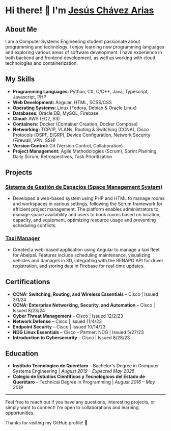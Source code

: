 # Hi there! 👋 I'm [Jesús Chávez Arias](https://github.com/JesusChavezArias)

## About Me
I am a Computer Systems Engineering student passionate about programming and technology. I enjoy learning new programming languages and exploring various areas of software development. I have experience in both backend and frontend development, as well as working with cloud technologies and containerization.

## My Skills
- **Programming Languages:** Python, C#, C/C++, Java, Typescript, Javascript, PHP
- **Web Development:** Angular, HTML, SCSS/CSS
- **Operating Systems:** Linux (Fedora, Debian & Oracle Linux)
- **Databases:** Oracle DB, MySQL, Firebase
- **Cloud:** AWS (EC2, S3)
- **Containers:** Docker (Container Creation, Docker Compose)
- **Networking:** TCP/IP, VLANs, Routing & Switching (CCNA), Cisco Protocols (OSPF, EIGRP), Device Configuration, Network Security (Firewall, VPN, SSH)
- **Version Control:** Git (Version Control, Collaboration)
- **Project Management:** Agile Methodologies (Scrum), Sprint Planning, Daily Scrum, Retrospectives, Task Prioritization

## Projects
### [Sistema de Gestión de Espacios (Space Management System)](https://github.com/UrielCG1/SGE)
- Developed a web-based system using PHP and HTML to manage rooms and workspaces in various settings, following the Scrum framework for efficient project management. The platform enables administrators to manage space availability and users to book rooms based on location, capacity, and equipment, optimizing resource usage and preventing scheduling conflicts.

### [Taxi Manager](https://github.com/Taxi-Manager/WEB-Taxi-Manager-ITQ2024)
- Created a web-based application using Angular to manage a taxi fleet for Abelpal. Features include scheduling maintenance, visualizing vehicles and damages in 3D, integrating with the RENAPO API for driver registration, and storing data in Firebase for real-time updates.

## Certifications
- **CCNA: Switching, Routing, and Wireless Essentials** – Cisco | Issued 3/1/24  
- **CCNA: Enterprise Networking, Security, and Automation** – Cisco | Issued 8/23/24  
- **Cyber Threat Management** – Cisco | Issued 12/2/23  
- **Network Defense** – Cisco | Issued 11/4/23  
- **Endpoint Security** – Cisco | Issued 10/14/23  
- **NDG Linux Essentials** – Cisco - Partner: NDG | Issued 5/27/23  
- **Introduction to Cybersecurity** – Cisco | Issued 8/28/23  

## Education
- **Instituto Tecnológico de Querétaro** – Bachelor's Degree in Computer Systems Engineering | *August 2019 – Expected May 2025*
- **Colegio de Estudios Científicos y Tecnológicos del Estado de Querétaro** – Technical Degree in Programming | *August 2016 – May 2019*

---

Feel free to reach out if you have any questions, interesting projects, or simply want to connect! I'm open to collaborations and learning opportunities.

Thanks for visiting my GitHub profile! 🙌
